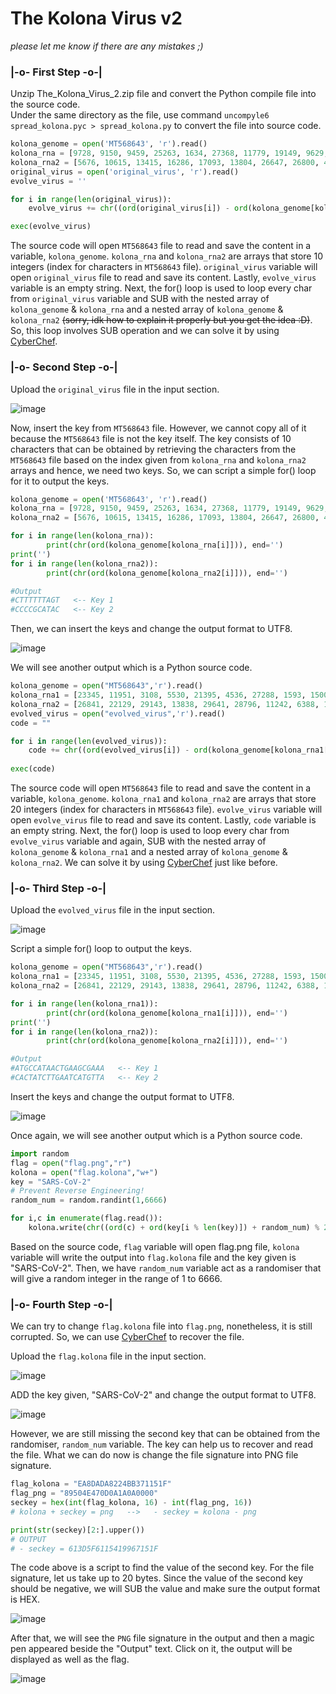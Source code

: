 # The Kolona Virus v2
_please let me know if there are any mistakes ;)_



### |-o- First Step -o-|

Unzip The_Kolona_Virus_2.zip file and convert the Python compile file into the source code. <br> Under the same directory as the file, use command `uncompyle6 spread_kolona.pyc > spread_kolona.py` to convert the file into source code.

```python
kolona_genome = open('MT568643', 'r').read()
kolona_rna = [9728, 9150, 9459, 25263, 1634, 27368, 11779, 19149, 9629, 2721]
kolona_rna2 = [5676, 10615, 13415, 16286, 17093, 13804, 26647, 26800, 4547, 13208]
original_virus = open('original_virus', 'r').read()
evolve_virus = ''

for i in range(len(original_virus)):
    evolve_virus += chr((ord(original_virus[i]) - ord(kolona_genome[kolona_rna[i % 10]]) - ord(kolona_genome[kolona_rna2[i % 10]])) % 256)

exec(evolve_virus)
```

The source code will open `MT568643` file to read and save the content in a variable, `kolona_genome`.
`kolona_rna` and `kolona_rna2` are arrays that store 10 integers (index for characters in `MT568643` file).
`original_virus` variable will open `original_virus` file to read and save its content.
Lastly, `evolve_virus` variable is an empty string.
Next, the for() loop is used to loop every char from `original_virus` variable and SUB with the nested array of `kolona_genome` & `kolona_rna` and a nested array of `kolona_genome` & `kolona_rna2` ~~(sorry, idk how to explain it properly but you get the idea :D)~~.
So, this loop involves SUB operation and we can solve it by using [CyberChef](https://gchq.github.io/CyberChef/#recipe=SUB(%7B'option':'Hex','string':''%7D)SUB(%7B'option':'Hex','string':''%7D)).



### |-o- Second Step -o-|

Upload the `original_virus` file in the input section.

![image](https://github.com/arffrdzln/SKR-CTF_Write-up/assets/86187059/6ffb1bf6-c468-4214-8b70-b556fdbc28cf)

Now, insert the key from `MT568643` file. However, we cannot copy all of it because the `MT568643` file is not the key itself. The key consists of 10 characters that can be obtained by retrieving the characters from the `MT568643` file based on the index given from `kolona_rna` and `kolona_rna2` arrays and hence, we need two keys. So, we can script a simple for() loop for it to output the keys.

```python
kolona_genome = open('MT568643', 'r').read()
kolona_rna = [9728, 9150, 9459, 25263, 1634, 27368, 11779, 19149, 9629, 2721]
kolona_rna2 = [5676, 10615, 13415, 16286, 17093, 13804, 26647, 26800, 4547, 13208]

for i in range(len(kolona_rna)):
        print(chr(ord(kolona_genome[kolona_rna[i]])), end='')
print('')
for i in range(len(kolona_rna2)):
        print(chr(ord(kolona_genome[kolona_rna2[i]])), end='')

#Output
#CTTTTTTAGT   <-- Key 1
#CCCCGCATAC   <-- Key 2
```

Then, we can insert the keys and change the output format to UTF8.

![image](https://github.com/arffrdzln/SKR-CTF_Write-up/assets/86187059/0e64c4d1-5b21-47b6-8392-731f639dff14)

We will see another output which is a Python source code.

```python
kolona_genome = open("MT568643",'r').read()
kolona_rna1 = [23345, 11951, 3108, 5530, 21395, 4536, 27288, 1593, 15001, 3441, 21401, 16319, 3268, 24970, 25483, 26318, 3451, 19165, 23997, 9356]
kolona_rna2 = [26841, 22129, 29143, 13838, 29641, 28796, 11242, 6388, 11659, 19381, 11479, 15576, 25715, 13948, 8014, 6941, 23751, 11716, 22374, 21328]
evolved_virus = open("evolved_virus",'r').read()
code = ""

for i in range(len(evolved_virus)):
	code += chr((ord(evolved_virus[i]) - ord(kolona_genome[kolona_rna1[i % 20]]) - ord(kolona_genome[kolona_rna2[i % 20]])) % 256)
	
exec(code)
```

The source code will open `MT568643` file to read and save the content in a variable, `kolona_genome`.
`kolona_rna1` and `kolona_rna2` are arrays that store 20 integers (index for characters in `MT568643` file).
`evolve_virus` variable will open `evolve_virus` file to read and save its content.
Lastly, `code` variable is an empty string.
Next, the for() loop is used to loop every char from `evolve_virus` variable and again, SUB with the nested array of `kolona_genome` & `kolona_rna1` and a nested array of `kolona_genome` & `kolona_rna2`. We can solve it by using [CyberChef](https://gchq.github.io/CyberChef/#recipe=SUB(%7B'option':'Hex','string':''%7D)SUB(%7B'option':'Hex','string':''%7D)) just like before.



### |-o- Third Step -o-|

Upload the `evolved_virus` file in the input section.

![image](https://github.com/arffrdzln/SKR-CTF_Write-up/assets/86187059/f893b06d-8a09-4ed5-8156-ab30ffac0e23)

Script a simple for() loop to output the keys.

```python
kolona_genome = open("MT568643",'r').read()
kolona_rna1 = [23345, 11951, 3108, 5530, 21395, 4536, 27288, 1593, 15001, 3441, 21401, 16319, 3268, 24970, 25483, 26318, 3451, 19165, 23997, 9356]
kolona_rna2 = [26841, 22129, 29143, 13838, 29641, 28796, 11242, 6388, 11659, 19381, 11479, 15576, 25715, 13948, 8014, 6941, 23751, 11716, 22374, 21328]

for i in range(len(kolona_rna1)):
        print(chr(ord(kolona_genome[kolona_rna1[i]])), end='')
print('')
for i in range(len(kolona_rna2)):
        print(chr(ord(kolona_genome[kolona_rna2[i]])), end='')

#Output
#ATGCCATAACTGAAGCGAAA   <-- Key 1
#CACTATCTTGAATCATGTTA   <-- Key 2
```

Insert the keys and change the output format to UTF8.

![image](https://github.com/arffrdzln/SKR-CTF_Write-up/assets/86187059/e6e47e9e-0bf9-4bfc-92bc-2495298dbb84)

Once again, we will see another output which is a Python source code.

```python
import random
flag = open("flag.png","r")
kolona = open("flag.kolona","w+")
key = "SARS-CoV-2"
# Prevent Reverse Engineering!
random_num = random.randint(1,6666)

for i,c in enumerate(flag.read()):
	kolona.write(chr((ord(c) + ord(key[i % len(key)]) + random_num) % 256))
```

Based on the source code, `flag` variable will open flag.png file, `kolona` variable will write the output into `flag.kolona` file and the key given is "SARS-CoV-2". Then, we have `random_num` variable act as a randomiser that will give a random integer in the range of 1 to 6666. 



### |-o- Fourth Step -o-|


We can try to change `flag.kolona` file into `flag.png`, nonetheless, it is still corrupted. So, we can use [CyberChef](https://gchq.github.io/CyberChef/#recipe=ADD(%7B'option':'UTF8','string':''%7D)ADD(%7B'option':'Decimal','string':''%7D)) to recover the file.

Upload the `flag.kolona` file in the input section.

![image](https://github.com/arffrdzln/SKR-CTF_Write-up/assets/86187059/6dacbe69-f31b-49f0-8d83-8fec05ae9641)

ADD the key given, "SARS-CoV-2" and change the output format to UTF8.

![image](https://github.com/arffrdzln/SKR-CTF_Write-up/assets/86187059/05744419-f50f-4d42-8fd4-b7ea0b603df8)

However, we are still missing the second key that can be obtained from the randomiser, `random_num` variable. The key can help us to recover and read the file. What we can do now is change the file signature into PNG file signature.

```python
flag_kolona = "EA8DADA8224BB371151F"
flag_png = "89504E470D0A1A0A0000"
seckey = hex(int(flag_kolona, 16) - int(flag_png, 16))
# kolona + seckey = png   -->   - seckey = kolona - png

print(str(seckey)[2:].upper())
# OUTPUT
# - seckey = 613D5F6115419967151F
```
The code above is a script to find the value of the second key. For the file signature, let us take up to 20 bytes. Since the value of the second key should be negative, we will SUB the value and make sure the output format is HEX. 

![image](https://github.com/arffrdzln/SKR-CTF_Write-up/assets/86187059/eb3fcfe4-8756-44cc-bd86-faf31141e2e3)

After that, we will see the `PNG` file signature in the output and then a magic pen appeared beside the "Output" text. Click on it, the output will be displayed as well as the flag.

![image](https://github.com/arffrdzln/SKR-CTF_Write-up/assets/86187059/3e59b993-2107-4885-bda6-e33e4ca42f96)
